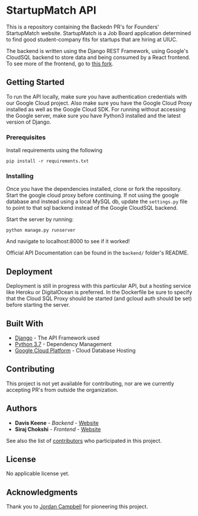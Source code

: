 # StartupMatch API

This is a repository containing the Backedn PR's for Founders' StartupMatch website. StartupMatch is a Job Board application determined to find good student-company fits for startups that are hiring at UIUC.

The backend is written using the Django REST Framework, using Google's CloudSQL backend to store data and being consumed by a React frontend. To see more of the frontend, go to [this fork](https://github.com/SirajChokshi/startup-job-board/tree/frontend-backend/backend/frontend).

## Getting Started

To run the API locally, make sure you have authentication credentials with our Google Cloud project. Also make sure you have the Google Cloud Proxy installed as well as the Google Cloud SDK. For running without accessing the Google server, make sure you have Python3 installed and the latest version of Django.

### Prerequisites

Install requirements using the following

```
pip install -r requirements.txt
```

### Installing

Once you have the dependencies installed, clone or fork the repository. Start the google cloud proxy before continuing. If not using the google database and instead using a local MySQL db, update the `settings.py` file to point to that sql backend instead of the Google CloudSQL backend.

Start the server by running:
```
python manage.py runserver
```

And navigate to localhost:8000 to see if it worked!

Official API Documentation can be found in the `backend/` folder's README.

## Deployment

Deployment is still in progress with this particular API, but a hosting service like Heroku or DigitalOcean is preferred. In the Dockerfile be sure to specify that the Cloud SQL Proxy should be started (and gcloud auth should be set) before starting the server.

## Built With

* [Django](https://www.djangoproject.com/) - The API Framework used
* [Python 3.7](https://www.python.org/downloads/release/python-370/) - Dependency Management
* [Google Cloud Platform](https://cloud.google.com/sql) - Cloud Database Hosting

## Contributing

This project is not yet available for contributing, nor are we currently accepting PR's from outside the organization.

## Authors

* **Davis Keene** - *Backend* - [Website](https://daviskeene.com)
* **Siraj Chokshi** - *Frontend* - [Website](https://sirajchokshi.com)

See also the list of [contributors](https://github.com/Illinois-Founders/startup-job-board/contributors) who participated in this project.

## License

No applicable license yet.

## Acknowledgments

Thank you to [Jordan Campbell](https://www.linkedin.com/in/jordan-campbell-733621102) for pioneering this project.
